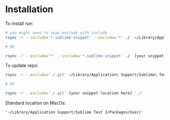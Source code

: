# Installation

To install run:
```bash
# you might need to swap exclude with include
rsync -r --include='*.sublime-snippet' --exclude='*' ./  ~/Library/Application\ Support/Sublime\ Text\ 3/Packages/User/

# OR

rsync -r --exclude='*' --include='*.sublime-snippet' ./  [your snippet location here]
```


To update repo:
```bash
rsync -r --exclude='./.git' ~/Library/Application\ Support/Sublime\ Text\ 3/Packages/User/*.sublime-snippet './'

# OR

rsync -r --exclude='./.git' [your snippet location here] './'
```

Standard location on MacOs:
```
'~/Library/Application Support/Sublime Text 3/Packages/User/'
```
